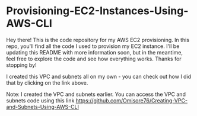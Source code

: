 # Provisioning-EC2-Instances-Using-AWS-CLI

Hey there! This is the code repository for my AWS EC2 provisioning. In this repo, you'll find all the code I used to provision my EC2 instance. I'll be updating this README with more information soon, but in the meantime, feel free to explore the code and see how everything works. Thanks for stopping by!

I created this VPC and subnets all on my own - you can check out how I did that by clicking on the link above.

Note: I created the VPC and subnets earlier. You can access the VPC and subnets code using this link https://github.com/Omisore76/Creating-VPC-and-Subnets-Using-AWS-CLI
